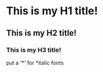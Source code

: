 # This is my H1 title!

## This is my H2 title!

### This is my H3 title!

put a '*' for *italic fonts
